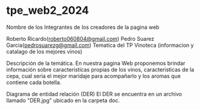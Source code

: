 # tpe_web2_2024

Nombre de los Integrantes de los creadores de la pagina web

Roberto Ricardo(roberto060804@gmail.com)
Pedro Suarez Garcia(pedrosuarezg@gmail.com)
Tematica del TP Vinoteca (informacion y catalago de los mejores vinos)

Descripción de la temática. En nuestra pagina Web proponemos brindar información sobre caracteristicas propias de los vinos, caracteristicas de la cepa, cual seria el mejor maridaje para acompañarlo y los aromas que contiene cada botella.

Diagrama de entidad relación (DER) El DER se encuentra en un archivo llamado "DER.jpg" ubicado en la carpeta doc.
